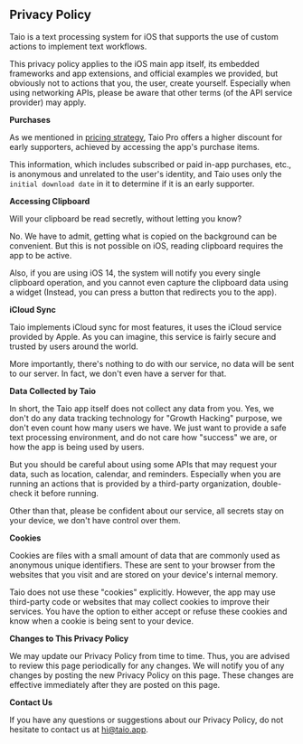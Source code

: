 ## Privacy Policy

Taio is a text processing system for iOS that supports the use of custom actions to implement text workflows.

This privacy policy applies to the iOS main app itself, its embedded frameworks and app extensions, and official examples we provided, but obviously not to actions that you, the user, create yourself. Especially when using networking APIs, please be aware that other terms (of the API service provider) may apply.

**Purchases**

As we mentioned in [pricing strategy](terms.md), Taio Pro offers a higher discount for early supporters, achieved by accessing the app's purchase items.

This information, which includes subscribed or paid in-app purchases, etc., is anonymous and unrelated to the user's identity, and Taio uses only the `initial download date` in it to determine if it is an early supporter.

**Accessing Clipboard**

Will your clipboard be read secretly, without letting you know?

No. We have to admit, getting what is copied on the background can be convenient. But this is not possible on iOS, reading clipboard requires the app to be active.

Also, if you are using iOS 14, the system will notify you every single clipboard operation, and you cannot even capture the clipboard data using a widget (Instead, you can press a button that redirects you to the app).

**iCloud Sync**

Taio implements iCloud sync for most features, it uses the iCloud service provided by Apple. As you can imagine, this service is fairly secure and trusted by users around the world.

More importantly, there's nothing to do with our service, no data will be sent to our server. In fact, we don't even have a server for that.

**Data Collected by Taio**

In short, the Taio app itself does not collect any data from you. Yes, we don't do any data tracking technology for "Growth Hacking" purpose, we don't even count how many users we have. We just want to provide a safe text processing environment, and do not care how "success" we are, or how the app is being used by users.

But you should be careful about using some APIs that may request your data, such as location, calendar, and reminders. Especially when you are running an actions that is provided by a third-party organization, double-check it before running.

Other than that, please be confident about our service, all secrets stay on your device, we don't have control over them.

**Cookies**

Cookies are files with a small amount of data that are commonly used as anonymous unique identifiers. These are sent to your browser from the websites that you visit and are stored on your device's internal memory.

Taio does not use these "cookies" explicitly. However, the app may use third-party code or websites that may collect cookies to improve their services. You have the option to either accept or refuse these cookies and know when a cookie is being sent to your device.

**Changes to This Privacy Policy**

We may update our Privacy Policy from time to time. Thus, you are advised to review this page periodically for any changes. We will notify you of any changes by posting the new Privacy Policy on this page. These changes are effective immediately after they are posted on this page.

**Contact Us**

If you have any questions or suggestions about our Privacy Policy, do not hesitate to contact us at hi@taio.app.
